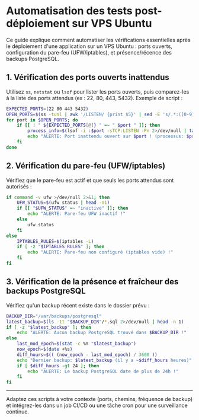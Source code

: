 # Automatisation des tests post-déploiement sur VPS Ubuntu

Ce guide explique comment automatiser les vérifications essentielles après le déploiement d'une application sur un VPS Ubuntu : ports ouverts, configuration du pare-feu (UFW/iptables), et présence/récence des backups PostgreSQL.

## 1. Vérification des ports ouverts inattendus

Utilisez `ss`, `netstat` ou `lsof` pour lister les ports ouverts, puis comparez-les à la liste des ports attendus (ex : 22, 80, 443, 5432). Exemple de script :

```bash
EXPECTED_PORTS=(22 80 443 5432)
OPEN_PORTS=$(ss -tunl | awk '/LISTEN/ {print $5}' | sed -E 's/.*:([0-9]+)/\1/' | sort -n | uniq)
for port in $OPEN_PORTS; do
    if [[ ! " ${EXPECTED_PORTS[@]} " =~ " $port " ]]; then
        process_info=$(lsof -i :$port -sTCP:LISTEN -Pn 2>/dev/null | tail -n1)
        echo "ALERTE: Port inattendu ouvert sur $port ! (processus: $process_info)"
    fi
done
```

## 2. Vérification du pare-feu (UFW/iptables)

Vérifiez que le pare-feu est actif et que seuls les ports attendus sont autorisés :

```bash
if command -v ufw >/dev/null 2>&1; then
    UFW_STATUS=$(ufw status | head -n1)
    if [[ "$UFW_STATUS" =~ "inactive" ]]; then
        echo "ALERTE: Pare-feu UFW inactif !"
    else
        ufw status
    fi
else
    IPTABLES_RULES=$(iptables -L)
    if [ -z "$IPTABLES_RULES" ]; then
        echo "ALERTE: Pare-feu non configuré (iptables vide) !"
    fi
fi
```

## 3. Vérification de la présence et fraîcheur des backups PostgreSQL

Vérifiez qu'un backup récent existe dans le dossier prévu :

```bash
BACKUP_DIR="/var/backups/postgresql"
latest_backup=$(ls -1t "$BACKUP_DIR"/*.sql 2>/dev/null | head -n 1)
if [ -z "$latest_backup" ]; then
    echo "ALERTE: Aucun backup PostgreSQL trouvé dans $BACKUP_DIR !"
else
    last_mod_epoch=$(stat -c %Y "$latest_backup")
    now_epoch=$(date +%s)
    diff_hours=$(( (now_epoch - last_mod_epoch) / 3600 ))
    echo "Dernier backup: $latest_backup (il y a ~$diff_hours heures)"
    if [ $diff_hours -gt 24 ]; then
        echo "ALERTE: Le backup PostgreSQL date de plus de 24h !"
    fi
fi
```

---

Adaptez ces scripts à votre contexte (ports, chemins, fréquence de backup) et intégrez-les dans un job CI/CD ou une tâche cron pour une surveillance continue.
